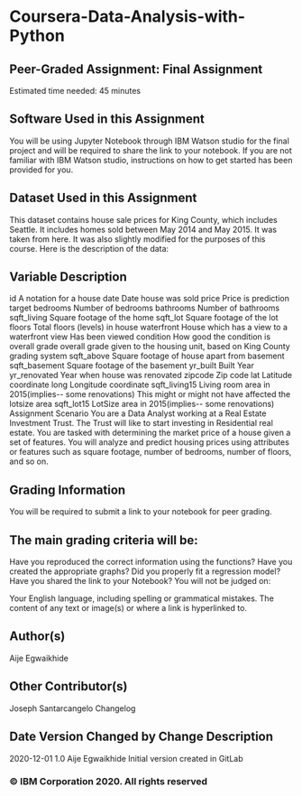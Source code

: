 # Coursera-Data-Analysis-with-Python

## Peer-Graded Assignment: Final Assignment
Estimated time needed: 45 minutes



## Software Used in this Assignment
You will be using Jupyter Notebook through IBM Watson studio for the final project and will be required to share the link to your notebook. If you are not familiar with IBM Watson studio, instructions on how to get started has been provided for you.

## Dataset Used in this Assignment
This dataset contains house sale prices for King County, which includes Seattle. It includes homes sold between May 2014 and May 2015. It was taken from here. It was also slightly modified for the purposes of this course. Here is the description of the data:

## Variable	Description
id	A notation for a house
date	Date house was sold
price	Price is prediction target
bedrooms	Number of bedrooms
bathrooms	Number of bathrooms
sqft_living	Square footage of the home
sqft_lot	Square footage of the lot
floors	Total floors (levels) in house
waterfront	House which has a view to a waterfront
view	Has been viewed
condition	How good the condition is overall
grade	overall grade given to the housing unit, based on King County grading system
sqft_above	Square footage of house apart from basement
sqft_basement	Square footage of the basement
yr_built	Built Year
yr_renovated	Year when house was renovated
zipcode	Zip code
lat	Latitude coordinate
long	Longitude coordinate
sqft_living15	Living room area in 2015(implies-- some renovations) This might or might not have affected the lotsize area
sqft_lot15	LotSize area in 2015(implies-- some renovations)
Assignment Scenario
You are a Data Analyst working at a Real Estate Investment Trust. The Trust will like to start investing in Residential real estate. You are tasked with determining the market price of a house given a set of features. You will analyze and predict housing prices using attributes or features such as square footage, number of bedrooms, number of floors, and so on.



## Grading Information
You will be required to submit a link to your notebook for peer grading.

## The main grading criteria will be:

Have you reproduced the correct information using the functions?
Have you created the appropriate graphs?
Did you properly fit a regression model?
Have you shared the link to your Notebook?
You will not be judged on:

Your English language, including spelling or grammatical mistakes.
The content of any text or image(s) or where a link is hyperlinked to.
## Author(s)
Aije Egwaikhide
## Other Contributor(s)
Joseph Santarcangelo
Changelog
## Date	Version	Changed by	Change Description
2020-12-01	1.0	Aije Egwaikhide	Initial version created in GitLab
### © IBM Corporation 2020. All rights reserved
